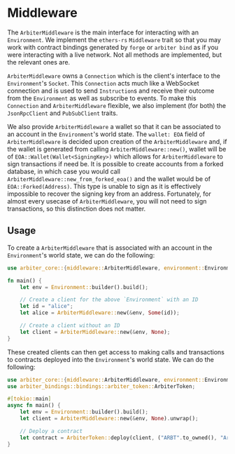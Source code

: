 # Middleware
The `ArbiterMiddleware` is the main interface for interacting with an `Environment`.
We implement the `ethers-rs` `Middleware` trait so that you may work with contract bindings generated by `forge` or `arbiter bind` as if you were interacting with a live network.
Not all methods are implemented, but the relevant ones are.

`ArbiterMiddleware` owns a `Connection` which is the client's interface to the `Environment`'s `Socket`.
This `Connection` acts much like a WebSocket connection and is used to send `Instruction`s and receive their outcome from the `Environment` as well as subscribe to events.
To make this `Connection` and `ArbiterMiddleware` flexible, we also implement (for both) the `JsonRpcClient` and `PubSubClient` traits.

We also provide `ArbiterMiddleware` a wallet so that it can be associated to an account in the `Environment`'s world state.
The `wallet: EOA` field of `ArbiterMiddleware` is decided upon creation of the `ArbiterMiddleware` and, if the wallet is generated from calling `ArbiterMiddleware::new()`, wallet will be of `EOA::Wallet(Wallet<SigningKey>)` which allows for `ArbiterMiddleware` to sign transactions if need be.
It is possible to create accounts from a forked database, in which case you would call `ArbiterMiddleware::new_from_forked_eoa()` and the wallet would be of `EOA::Forked(Address)`.
This type is unable to sign as it is effectively impossible to recover the signing key from an address.
Fortunately, for almost every usecase of `ArbiterMiddleware`, you will not need to sign transactions, so this distinction does not matter.

## Usage

To create a `ArbiterMiddleware` that is associated with an account in the `Environment`'s world state, we can do the following:
```rust
use arbiter_core::{middleware::ArbiterMiddleware, environment::Environment};

fn main() {
    let env = Environment::builder().build();

    // Create a client for the above `Environment` with an ID
    let id = "alice";
    let alice = ArbiterMiddleware::new(&env, Some(id));

    // Create a client without an ID
    let client = ArbiterMiddleware::new(&env, None);
}
```
These created clients can then get access to making calls and transactions to contracts deployed into the `Environment`'s world state. We can do the following:
```rust
use arbiter_core::{middleware::ArbiterMiddleware, environment::Environment};
use arbiter_bindings::bindings::arbiter_token::ArbiterToken;

#[tokio::main]
async fn main() {
    let env = Environment::builder().build();
    let client = ArbiterMiddleware::new(&env, None).unwrap();

    // Deploy a contract
    let contract = ArbiterToken::deploy(client, ("ARBT".to_owned(), "Arbiter Token".to_owned(), 18u8)).unwrap().send().await.unwrap();
}
```
